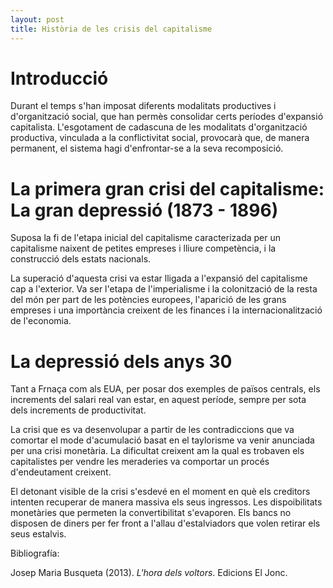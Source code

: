 ```yaml
---
layout: post
title: Història de les crisis del capitalisme
---
```


# Introducció

Durant el temps s'han imposat diferents modalitats productives i d'organització social, que han permès consolidar certs períodes d'expansió capitalista. L'esgotament de cadascuna de les modalitats d'organització productiva, vinculada a la conflictivitat social, provocarà que, de manera permanent, el sistema hagi d'enfrontar-se a la seva recomposició.

# La primera gran crisi del capitalisme: La gran depressió (1873 - 1896)

Suposa la fi de l'etapa inicial del capitalisme caracterizada per un capitalisme naixent de petites empreses i lliure competència, i la construcció dels estats nacionals.

La superació d'aquesta crisi va estar lligada a l'expansió del capitalisme cap a l'exterior. Va ser l'etapa de l'imperialisme i la colonització de la resta del món per part de les potències europees, l'aparició de les grans empreses i una importància creixent de les finances i la internacionalització de l'economia.


# La depressió dels anys 30

Tant a Frnaça com als EUA, per posar dos exemples de països centrals, els increments del salari real van estar, en aquest  període, sempre per sota dels increments de productivitat.

La crisi que es va desenvolupar a partir de les contradiccions que va comortar el mode d'acumulació basat en el taylorisme va venir anunciada per una crisi monetària. La dificultat creixent am la qual es trobaven els capitalistes per vendre les meraderies va comportar un procés d'endeutament creixent. 

El detonant visible de la crisi s'esdevé en el moment en què els creditors intenten recuperar de manera massiva els seus ingressos. Les dispoibilitats monetàries que permeten la convertibilitat s'evaporen. Els  bancs no disposen de diners per fer front a l'allau d'estalviadors que volen retirar els seus estalvis.

Bibliografía:

Josep Maria Busqueta  (2013). *L'hora dels voltors*. Edicions El Jonc.